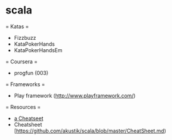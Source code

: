 scala
==========

= Katas =
* Fizzbuzz
* KataPokerHands
* KataPokerHandsEm

= Coursera =
* progfun (003)

= Frameworks = 
* Play framework (http://www.playframework.com/)

= Resources =
* [a Cheatseet](CheatSheet.md)
* Cheatsheet [https://github.com/akustik/scala/blob/master/CheatSheet.md)